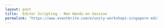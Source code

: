```yaml
---
layout: post
title:  Editor Scripting - Non Hands-on Session
permalink: "https://www.eventbrite.com/e/unity-workshops-singapore-editor-scripting-non-hands-on-session-tickets-72648370231?aff=erelexpmlt"
---
```

